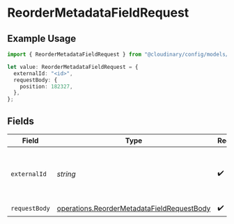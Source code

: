 # ReorderMetadataFieldRequest

## Example Usage

```typescript
import { ReorderMetadataFieldRequest } from "@cloudinary/config/models/operations";

let value: ReorderMetadataFieldRequest = {
  externalId: "<id>",
  requestBody: {
    position: 182327,
  },
};
```

## Fields

| Field                                                                                                    | Type                                                                                                     | Required                                                                                                 | Description                                                                                              |
| -------------------------------------------------------------------------------------------------------- | -------------------------------------------------------------------------------------------------------- | -------------------------------------------------------------------------------------------------------- | -------------------------------------------------------------------------------------------------------- |
| `externalId`                                                                                             | *string*                                                                                                 | :heavy_check_mark:                                                                                       | The external ID of the metadata field to reorder.                                                        |
| `requestBody`                                                                                            | [operations.ReorderMetadataFieldRequestBody](../../models/operations/reordermetadatafieldrequestbody.md) | :heavy_check_mark:                                                                                       | N/A                                                                                                      |